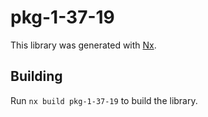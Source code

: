 # pkg-1-37-19

This library was generated with [Nx](https://nx.dev).

## Building

Run `nx build pkg-1-37-19` to build the library.
